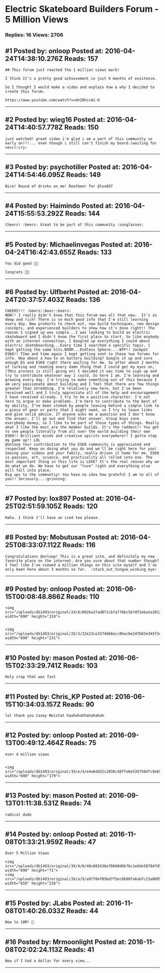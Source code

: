 # Electric Skateboard Builders Forum - 5 Million Views

### Replies: 16 Views: 2706

## \#1 Posted by: onloop Posted at: 2016-04-24T14:38:10.276Z Reads: 157

```
## This forum just reached the 1 million views mark!

I think It's a pretty good achievement in just 9 months of existence.

So I thought I would make a video and explain how & why I decided to create this forum.

https://www.youtube.com/watch?v=dnZ8hccA1-0
```

---
## \#2 Posted by: wieg16 Posted at: 2016-04-24T14:40:57.778Z Reads: 150

```
just watched! great video i'm glad i am a part of this community so early on!!!... even though i still can't finish my board.(waiting for vesc):cry:
```

---
## \#3 Posted by: psychotiller Posted at: 2016-04-24T14:54:46.095Z Reads: 149

```
Nice! Round of drinks on me! Rootbeer for @lox897
```

---
## \#4 Posted by: Haimindo Posted at: 2016-04-24T15:55:53.292Z Reads: 144

```
Cheers! :beers: Great to be part of this community :sunglasses:
```

---
## \#5 Posted by: Michaelinvegas Posted at: 2016-04-24T16:42:43.655Z Reads: 133

```
You did good 👊🏻 

Congrats 🤘🏻
```

---
## \#6 Posted by: Ulfberht Posted at: 2016-04-24T20:37:57.403Z Reads: 136

```
CHEERS!!! :beers::beer::beers:
WOW!! I really didn't know that this forum was all that new.  It's so deep and rich! There is so much good info that I'm still learning every day. New products to check out, new build techniques, new design concepts, and experienced builders to show how it's done right!! The reason I signed up was simple...I was looking to build an electric skateboard and I didn't know the first place to start. So like anybody with an internet connection, I Googled up everything I could about electric skateboarding...Every time I searched a specific topic, I kept getting the same hits.BOOM...Endless Sphere....WTF!! Jackpot ESK8!! TIme and time again I kept getting sent to these two forums for info. How about a how to on battery building? Google it up and sure enough ES and ESK8 right there waiting for me. So after about 2 months of lurking and reading every damn thing that I could get my eyes on,(THis process is still going on) I decided it was time to sign up and try to contribute whatever way I could. So here I am. I'm learning and growing every day. I'm trying to make something out of this because I am very passionate about building and I feel that there are few things greater than shredding. I'm relatively new here, but I've been received well and I truly appreciate all of the help and encouragement I have received already. I try to be a positive character. I'm not here to argue or make problems. I'm here to contribute to the best of my ability, I"ve been stoked by people leaving behind a simple link to a piece of gear or parts that I might need, so I try to leave links and give solid advice. If anyone asks me a question and I don't know the answer, I'll go out and find that answer. Group buys save everybody money, so I like to be part of those types of things. Really what I like the most are the member builds. It's the raddest!! You get to see people literally from all over the world building their own ESK8!! Brilliant minds and creative spirits everywhere!! I gotta step my game up!! LOL
@onloop Your contribution to the ESK8 community is appreciated and respected. Keep on doing what you do and we'll be right here for you!  Seeing your videos and your family, really drives it home for me. ESK8 is passion, art, science, and practicality all rolled into one. The most important thing in this life is LOVE! It's the real reason why we do what we do. We have to get our "love" right and everything else will fall into place. 
Big ups to the communtiy! You have no idea how grateful I am to all of you!! Seriously...:grinning:
```

---
## \#7 Posted by: lox897 Posted at: 2016-04-25T02:51:59.105Z Reads: 120

```
Haha. I think I'll have an iced tea please.
```

---
## \#8 Posted by: Mobutusan Posted at: 2016-04-25T08:33:07.112Z Reads: 116

```
Congratulations @onloop! This is a great site, and definitely my new favorite place on the internet. Are you sure about that number though? I feel like I've viewed a million things on this site myself and I've only been here about 3 months so far.  :stuck_out_tongue_winking_eye:
```

---
## \#9 Posted by: onloop Posted at: 2016-06-15T00:08:48.866Z Reads: 110

```
<img src="/uploads/db1493/original/2X/8/802ba37ad8f1cb7a776bc5b7df2eba1e2012ef94.png" width="690" height="219">


<img src="/uploads/db1493/original/2X/3/32e23ce3374db0acc0bac6e2d7b83e345f3c4669.png" width="690" height="231">
```

---
## \#10 Posted by: mason Posted at: 2016-06-15T02:33:29.741Z Reads: 103

```
Holy crap that was fast
```

---
## \#11 Posted by: Chris_KP Posted at: 2016-06-15T10:34:03.157Z Reads: 90

```
lol thank you Casey Neistat haahahahhahahahah
```

---
## \#12 Posted by: onloop Posted at: 2016-09-13T00:49:12.464Z Reads: 75

```
over 4 million views


<img src="/uploads/db1493/original/3X/e/4/e4e6dd32c2830c48ffe6e539750dfc9eb5ec91f7.png" width="690" height="179">
```

---
## \#13 Posted by: mason Posted at: 2016-09-13T01:11:38.531Z Reads: 74

```
radical dude
```

---
## \#14 Posted by: onloop Posted at: 2016-11-08T01:33:21.959Z Reads: 47

```
Over 5 Million Views

<img src="/uploads/db1493/original/3X/4/0/40c602436e706b0d6b7bc1e6de587047d56cfea1.png" width="690" height="71">
<img src="/uploads/db1493/original/3X/a/9/a97f0ef05bd7f5ec6b907a6ab7c23a00955134ff.png" width="658" height="226">
```

---
## \#15 Posted by: JLabs Posted at: 2016-11-08T01:40:26.033Z Reads: 44

```
Now to 10M! 🙌
```

---
## \#16 Posted by: Mrmoonlight Posted at: 2016-11-08T02:02:24.113Z Reads: 41

```
Now if I had a dollar for every view...
```

---

